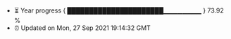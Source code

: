 - ⏳ Year progress { ██████████████████████▁▁▁▁▁▁▁▁ } 73.92 %
- ⏰ Updated on Mon, 27 Sep 2021 19:14:32 GMT

